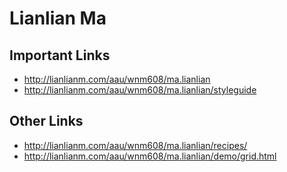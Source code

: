# Lianlian Ma

## Important Links

- http://lianlianm.com/aau/wnm608/ma.lianlian
- http://lianlianm.com/aau/wnm608/ma.lianlian/styleguide


## Other Links
- http://lianlianm.com/aau/wnm608/ma.lianlian/recipes/
- http://lianlianm.com/aau/wnm608/ma.lianlian/demo/grid.html

